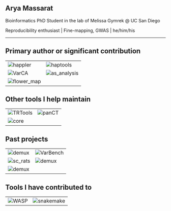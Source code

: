 ## Arya Massarat

Bioinformatics PhD Student in the lab of Melissa Gymrek @ UC San Diego

Reproducibility enthusiast | Fine-mapping, GWAS | he/him/his

-----------------------------

Primary author or significant contribution
------------------------------------------

<table border="0" style="border-collapse: collapse">
 <tr>
  <td><img src="https://github-readme-stats.vercel.app/api/pin/?username=gymrek-lab&repo=happler" alt="happler"></td>
  <td><img src="https://github-readme-stats.vercel.app/api/pin/?username=CAST-genomics&repo=haptools" alt="haptools"></td>
 </tr>
 <tr>
  <td><img src="https://github-readme-stats.vercel.app/api/pin/?username=aryarm&repo=VarCA" alt="VarCA"></td>
  <td><img src="https://github-readme-stats.vercel.app/api/pin/?username=aryarm&repo=as_analysis" alt="as_analysis"></td>
 </tr>
 <tr>
  <td><img src="https://github-readme-stats.vercel.app/api/pin/?username=beelabhmc&repo=flower_map" alt="flower_map"></td>
 </tr>
</table>

Other tools I help maintain
---------------------------

<table border="0" style="border-collapse: collapse">
 <tr>
  <td><img src="https://github-readme-stats.vercel.app/api/pin/?username=gymrek-lab&repo=TRTools" alt="TRTools"></td>
  <td><img src="https://github-readme-stats.vercel.app/api/pin/?username=CAST-genomics&repo=panCT" alt="panCT"></td>
 </tr>
 <tr>
  <td><img src="https://github-readme-stats.vercel.app/api/pin/?username=gymrek-lab&repo=core" alt="core"></td>
 </tr>
</table>

Past projects
-------------

<table border="0" style="border-collapse: collapse">
 <tr>
  <td><img src="https://github-readme-stats.vercel.app/api/pin/?username=studycloud&repo=studycloud" alt="demux"></td>
  <td><img src="https://github-readme-stats.vercel.app/api/pin/?username=aryarm&repo=VarBench" alt="VarBench"></td>
 </tr>
 <tr>
  <td><img src="https://github-readme-stats.vercel.app/api/pin/?username=aryarm&repo=sc_rats" alt="sc_rats"></td>
  <td><img src="https://github-readme-stats.vercel.app/api/pin/?username=zrcjessica&repo=demux" alt="demux"></td>
 <tr>
  <td><img src="https://github-readme-stats.vercel.app/api/pin/?username=beelabhmc&repo=ant_tracker" alt="demux"></td>
 </tr>
</table>

Tools I have contributed to
---------------------------

<table border="0" style="border-collapse: collapse">
 <tr>
  <td><img src="https://github-readme-stats.vercel.app/api/pin/?username=bmvdgeijn&repo=WASP" alt="WASP"></td>
  <td><img src="https://github-readme-stats.vercel.app/api/pin/?username=snakemake&repo=snakemake" alt="snakemake"></td>
 </tr>
</table>
